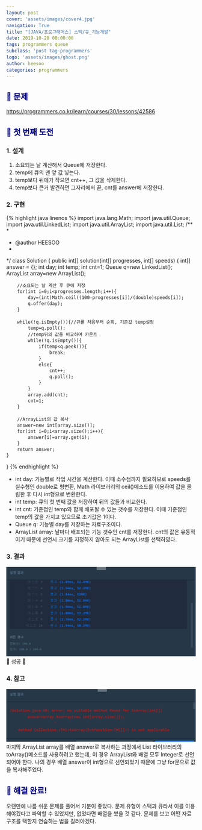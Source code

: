 ```yaml
---
layout: post
cover: 'assets/images/cover4.jpg'
navigation: True
title: "[JAVA/프로그래머스] 스택/큐_기능개발"
date: 2019-10-28 00:00:00
tags: programmers queue
subclass: 'post tag-programmers'
logo: 'assets/images/ghost.png'
author: heesoo
categories: programmers
---
```

## <span style="color:navy">👀 문제</span>
<https://programmers.co.kr/learn/courses/30/lessons/42586>

## <span style="color:navy">👊 첫 번째 도전</span>

### 1. 설계
1. 소요되는 날 계산해서 Queue에 저장한다.
2. temp에 큐의 맨 앞 값 넣는다.
3. temp보다 뒤에가 작으면 cnt++, 그 값을 삭제한다.
4. temp보다 큰거 발견하면 그자리에서 끝, cnt를 answer에 저장한다.

### 2. 구현
{% highlight java linenos %}
import java.lang.Math;
import java.util.Queue;
import java.util.LinkedList;
import java.util.ArrayList;
import java.util.List;
/**
 *
 * @author HEESOO
 *
 */
class Solution {
    public int[] solution(int[] progresses, int[] speeds) {
        int[] answer = {};
        int day;
        int temp;
        int cnt=1;
        Queue<Integer> q=new LinkedList<Integer>();
        ArrayList<Integer> array=new ArrayList<Integer>();

        //소요되는 날 계산 후 큐에 저장
        for(int i=0;i<progresses.length;i++){
            day=(int)Math.ceil((100-progresses[i])/(double)speeds[i]);
            q.offer(day);
        }

        while(!q.isEmpty()){//큐를 처음부터 순회, 기준값 temp설정
            temp=q.poll();
            //temp뒤의 값을 비교하며 카운트
            while(!q.isEmpty()){
                if(temp<q.peek()){
                    break;
                }
                else{
                    cnt++;
                    q.poll();
                }
            }
            array.add(cnt);
            cnt=1;
        }

        //ArrayList의 값 복사
        answer=new int[array.size()];
        for(int i=0;i<array.size();i++){
            answer[i]=array.get(i);
        }
        return answer;
    }
}
{% endhighlight %}
- int day: 기능별로 작업 시간을 계산한다. 이때 소수점까지 필요하므로 speeds를 실수형인 double로 형변환, Math 라이브러리의 ceil()메소드를 이용하여 값을 올림한 후 다시 int형으로 변환한다.
- int temp: 큐의 첫 번째 값을 저장하여 뒤의 값들과 비교한다.
- int cnt: 기준점인 temp와 함께 배포될 수 있는 갯수를 저장한다. 이때 기준점인 temp의 값을 가지고 있으므로 초기값은 1이다.
- Queue<Integer> q: 기능별 day를 저장하는 자료구조이다.
- ArrayList<Inger> array: 날마다 배포되는 기능 갯수인 cnt를 저장한다. cnt의 값은 유동적이기 때문에 선언시 크기를 지정하지 않아도 되는 ArrayList를 선택하였다.

### 3. 결과
![실행결과](./assets/images/191028_2.PNG)
🤟 성공 🤟

### 4. 참고
![결과화면](./assets/images/191028_1.PNG)
마지막 ArrayList array를 배열 answer로 복사하는 과정에서 List 라이브러리의 toArray()메소드를 사용하려고 했는데, 이 경우 ArrayList와 배열 모두 Integer로 선언되어야 한다. 나의 경우 배열 answer이 int형으로 선언되었기 때문에 그냥 for문으로 값을 복사해주었다.

## <span style="color:navy">👏 해결 완료!</span>

오랜만에 나름 쉬운 문제를 풀어서 기분이 좋았다. 문제 유형이 스택과 큐라서 이를 이용해야겠다고 파악할 수 있었지만, 없었다면 배열을 썼을 것 같다. 문제를 보고 어떤 자료구조를 택할지 연습하는 법을 길러야겠다.
